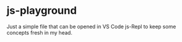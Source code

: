 # js-playground

Just a simple file that can be opened in VS Code js-Repl to keep some concepts fresh in my head.
